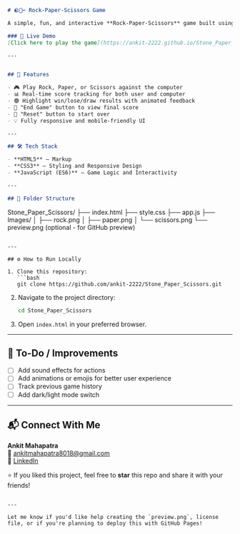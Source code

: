```markdown
# 🪨📄✂️ Rock-Paper-Scissors Game

A simple, fun, and interactive **Rock-Paper-Scissors** game built using **HTML**, **CSS**, and **JavaScript**. Challenge the computer and see if you can beat it!

### 🔗 Live Demo
[Click here to play the game](https://ankit-2222.github.io/Stone_Paper_Scissors/)

---


## 🚀 Features

- 🎮 Play Rock, Paper, or Scissors against the computer
- 📊 Real-time score tracking for both user and computer
- 🟢 Highlight win/lose/draw results with animated feedback
- 🎯 "End Game" button to view final score
- 🔄 "Reset" button to start over
- 💡 Fully responsive and mobile-friendly UI

---

## 🛠️ Tech Stack

- **HTML5** – Markup
- **CSS3** – Styling and Responsive Design
- **JavaScript (ES6)** – Game Logic and Interactivity

---

## 📁 Folder Structure

```
Stone_Paper_Scissors/
├── index.html
├── style.css
├── app.js
├── Images/
│   ├── rock.png
│   ├── paper.png
│   └── scissors.png
└── preview.png (optional - for GitHub preview)
```

---

## ⚙️ How to Run Locally

1. Clone this repository:
   ```bash
   git clone https://github.com/ankit-2222/Stone_Paper_Scissors.git
   ```
2. Navigate to the project directory:
   ```bash
   cd Stone_Paper_Scissors
   ```
3. Open `index.html` in your preferred browser.

---

## 📌 To-Do / Improvements

- [ ] Add sound effects for actions
- [ ] Add animations or emojis for better user experience
- [ ] Track previous game history
- [ ] Add dark/light mode switch

---

## 📬 Connect With Me

**Ankit Mahapatra**  
📧 ankitmahapatra8018@gmail.com  
💼 [LinkedIn](https://www.linkedin.com/in/ankit-mahapatra-ak15/)



⭐ If you liked this project, feel free to **star** this repo and share it with your friends!

```

---

Let me know if you'd like help creating the `preview.png`, license file, or if you're planning to deploy this with GitHub Pages!